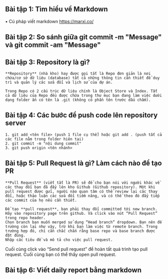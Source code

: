 ## Bài tập 1: Tìm hiểu về Markdown

• Cú pháp viết markdown
   https://marxi.co/

## Bài tập 2: So sánh giữa git commit -m "Message" và git commit -am "Message"

## Bài tập 3: Repository là gì?

	**Repository** (nhà kho) hay được gọi tắt là Repo đơn giản là nơi chứa/cơ sở dữ liệu (database) tất cả những thông tin cần thiết để duy trì và quản lý các sửa đổi và lịch sử của dự án.

	Trong Repo có 2 cấu trúc dữ liệu chính là Object Store và Index. Tất cả dữ liệu của Repo đều được chứa trong thư mục bạn đang làm việc dưới dạng folder ẩn có tên là .git (không có phần tên trước dấu chấm).

## Bài tập 4: Các bước để push code lên repository server

	1. git add <tên file> (push 1 file cụ thể) hoặc git add . (push tất cả các file nằm trong folder hiên tại)
	2. git commit -m "nội dung commit"
	3. git push origin <tên nhánh>

## Bài tập 5: Pull Request là gì? Làm cách nào để tạo PR

	**Pull Request** (viết tắt là PR) sẽ để cho bạn nói với người khác về các thay đổi bạn đã đẩy lên kho Github (Github repository). Một khi pull request được gửi, người nào quan tâm có thể review lại các thay đổi, hoặc thảo luận các sửa đổi tiềm năng, và có thể theo đó đẩy tiếp các commit của họ nếu cần thiết.

	Để tạo **pull request**, bạn phải thay đổi committed tới new branch.
	Hãy vào repository page trên github. Và click vào nút “Pull Request” trong repo header.
	Chọn branch bạn muốn merged sử dụng “Head branch” dropdown. Bạn nên để trường còn lại như vậy, trừ khi bạn làm việc từ remote branch. Trong trường hợp đó, chỉ cần chắc chắn rằng base repo và base branch được đặt đúng.
	Nhập các tiêu đề và mô tả cho việc pull request.
Cuối cùng click vào “Send pull request” để hoàn tất quá trình tạo pull request. Cuối cùng bạn có thể thấy open pull request.

## Bài tập 6: Viết daily report bằng markdown
